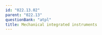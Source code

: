 ```yaml
---
id: "022.13.02"
parent: "022.13"
questionBank: "atpl"
title: Mechanical integrated instruments
---
```

